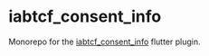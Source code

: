# iabtcf_consent_info

Monorepo for the [iabtcf_consent_info](./packages/iabtcf_consent_info) flutter plugin.